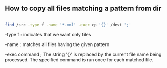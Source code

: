 



## How to copy all files matching a pattern from dir 

```bash

find /src -type f -name '*.xml' -exec cp '{}' /dest ';'

```

-type f : indicates that we want only files

-name <pattern>: matches all files having the given pattern

-exec command ; The string '{}' is replaced by the current file name being processed. The specified command is run once for each matched file.
